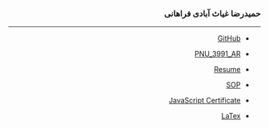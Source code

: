 <div dir="rtl">

### حمیدرضا غیاث آبادی فراهانی

---
- [GitHub](https://github.com/monocode-ir)

- [PNU_3991_AR](https://github.com/monocode-ir/PNU_3991_AR)

- [Resume](https://monocode-ir.github.io) 

- [SOP](https://monocode-ir.github.io/SOP/) 

- [JavaScript Certificate](https://github.com/monocode-ir/PNU_3991_AR/tree/main/SoftwareProjectManagement/cert/certificate.pdf)

- [LaTex](https://github.com/monocode-ir/PNU_3991_AR/tree/main/SoftwareProjectManagement/LaTeX)

</div>

